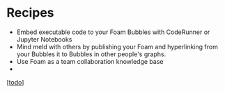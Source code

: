 # Recipes

- Embed executable code to your Foam Bubbles with CodeRunner or Jupyter Notebooks
- Mind meld with others by publishing your Foam and hyperlinking from your Bubbles it to Bubbles in other people's graphs.
- Use Foam as a team collaboration knowledge base
-

[[todo]]

[//begin]: # "Autogenerated link references for markdown compatibility"
[todo]: todo "Todo"
[//end]: # "Autogenerated link references"
